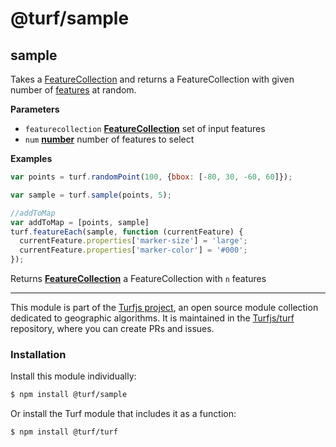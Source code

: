 # @turf/sample

<!-- Generated by documentation.js. Update this documentation by updating the source code. -->

## sample

Takes a [FeatureCollection](https://tools.ietf.org/html/rfc7946#section-3.3) and returns a FeatureCollection with given number of [features](https://tools.ietf.org/html/rfc7946#section-3.2) at random.

**Parameters**

-   `featurecollection` **[FeatureCollection](https://tools.ietf.org/html/rfc7946#section-3.3)** set of input features
-   `num` **[number](https://developer.mozilla.org/en-US/docs/Web/JavaScript/Reference/Global_Objects/Number)** number of features to select

**Examples**

```javascript
var points = turf.randomPoint(100, {bbox: [-80, 30, -60, 60]});

var sample = turf.sample(points, 5);

//addToMap
var addToMap = [points, sample]
turf.featureEach(sample, function (currentFeature) {
  currentFeature.properties['marker-size'] = 'large';
  currentFeature.properties['marker-color'] = '#000';
});
```

Returns **[FeatureCollection](https://tools.ietf.org/html/rfc7946#section-3.3)** a FeatureCollection with `n` features

<!-- This file is automatically generated. Please don't edit it directly:
if you find an error, edit the source file (likely index.js), and re-run
./scripts/generate-readmes in the turf project. -->

---

This module is part of the [Turfjs project](http://turfjs.org/), an open source
module collection dedicated to geographic algorithms. It is maintained in the
[Turfjs/turf](https://github.com/Turfjs/turf) repository, where you can create
PRs and issues.

### Installation

Install this module individually:

```sh
$ npm install @turf/sample
```

Or install the Turf module that includes it as a function:

```sh
$ npm install @turf/turf
```
